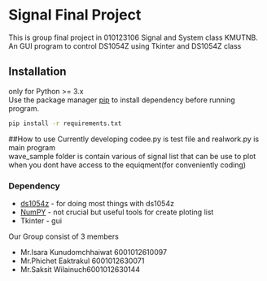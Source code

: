 # Signal Final Project

This is group final project in 010123106 Signal and System class KMUTNB.<br>
An GUI program to control DS1054Z using Tkinter and DS1054Z class

## Installation

only for Python >= 3.x<br>
Use the package manager [pip](https://pip.pypa.io/en/stable/) to install dependency before running program.

```bash
pip install -r requirements.txt
```
##How to use
Currently developing codee.py is test file and realwork.py is main program<br>
wave_sample folder is contain various of signal list that can be use to plot
<br>when you dont have access to the equiqment(for conveniently coding) 
### Dependency

* [ds1054z](https://github.com/pklaus/ds1054z) - for doing most things with ds1054z
* [NumPY](https://github.com/numpy/numpy) - not crucial but useful tools for create ploting list
* Tkinter - gui

Our Group consist of 3 members

  - Mr.Isara Kunudomchhaiwat 6001012610097
  - Mr.Phichet Eaktrakul 6001012630071
  - Mr.Saksit Wilainuch6001012630144



